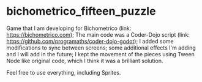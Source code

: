 # bichometrico_fifteen_puzzle

Game that I am developing for Bichometrico (link: https://bichometrico.com); The main code was a Coder-Dojo script (link: https://github.com/programaths/coder-dojo-godot); I added some modifications to sync between screens; some additional effects I'm adding and I will add in the future; I kept the movement of the pieces using Tween Node like original code, which I think it was a brilliant solution.

Feel free to use everything, including Sprites. 
